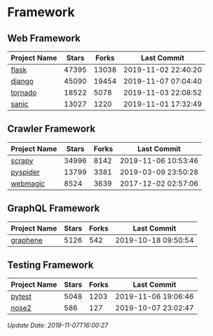 # Framework

## Web Framework

| Project Name | Stars | Forks | Last Commit |
| ------------ | ----- | ----- | ----------- |
| [flask](https://github.com/pallets/flask) | 47395 | 13038 | 2019-11-02 22:40:20 |
| [django](https://github.com/django/django) | 45090 | 19454 | 2019-11-07 07:04:40 |
| [tornado](https://github.com/tornadoweb/tornado) | 18522 | 5078 | 2019-11-03 22:08:52 |
| [sanic](https://github.com/huge-success/sanic) | 13027 | 1220 | 2019-11-01 17:32:49 |

## Crawler Framework

| Project Name | Stars | Forks | Last Commit |
| ------------ | ----- | ----- | ----------- |
| [scrapy](https://github.com/scrapy/scrapy) | 34996 | 8142 | 2019-11-06 10:53:46 |
| [pyspider](https://github.com/binux/pyspider) | 13799 | 3381 | 2019-03-09 23:50:28 |
| [webmagic](https://github.com/code4craft/webmagic) | 8524 | 3639 | 2017-12-02 02:57:06 |

## GraphQL Framework

| Project Name | Stars | Forks | Last Commit |
| ------------ | ----- | ----- | ----------- |
| [graphene](https://github.com/graphql-python/graphene) | 5126 | 542 | 2019-10-18 09:50:54 |

## Testing Framework

| Project Name | Stars | Forks | Last Commit |
| ------------ | ----- | ----- | ----------- |
| [pytest](https://github.com/pytest-dev/pytest) | 5048 | 1203 | 2019-11-06 19:06:46 |
| [nose2](https://github.com/nose-devs/nose2) | 586 | 127 | 2019-10-07 23:02:47 |

*Update Date: 2019-11-07T16:00:27*